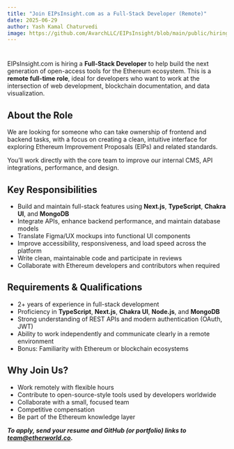 ```yaml
---
title: "Join EIPsInsight.com as a Full-Stack Developer (Remote)"
date: 2025-06-29
author: Yash Kamal Chaturvedi
image: https://github.com/AvarchLLC/EIPsInsight/blob/main/public/hiring-full-stack-developer.png
---
```


# 

EIPsInsight.com is hiring a **Full-Stack Developer** to help build the next generation of open-access tools for the Ethereum ecosystem. This is a **remote full-time role**, ideal for developers who want to work at the intersection of web development, blockchain documentation, and data visualization.

## About the Role

We are looking for someone who can take ownership of frontend and backend tasks, with a focus on creating a clean, intuitive interface for exploring Ethereum Improvement Proposals (EIPs) and related standards.

You’ll work directly with the core team to improve our internal CMS, API integrations, performance, and design.

## Key Responsibilities

- Build and maintain full-stack features using **Next.js**, **TypeScript**, **Chakra UI**, and **MongoDB**  
- Integrate APIs, enhance backend performance, and maintain database models  
- Translate Figma/UX mockups into functional UI components  
- Improve accessibility, responsiveness, and load speed across the platform  
- Write clean, maintainable code and participate in reviews  
- Collaborate with Ethereum developers and contributors when required  

## Requirements & Qualifications

- 2+ years of experience in full-stack development  
- Proficiency in **TypeScript**, **Next.js**, **Chakra UI**, **Node.js**, and **MongoDB**  
- Strong understanding of REST APIs and modern authentication (OAuth, JWT)  
- Ability to work independently and communicate clearly in a remote environment  
- Bonus: Familiarity with Ethereum or blockchain ecosystems  

## Why Join Us?

- Work remotely with flexible hours  
- Contribute to open-source-style tools used by developers worldwide  
- Collaborate with a small, focused team  
- Competitive compensation  
- Be part of the Ethereum knowledge layer  

***To apply, send your resume and GitHub (or portfolio) links to team@etherworld.co.***
